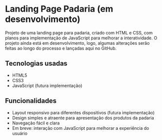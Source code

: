 # Landing Page Padaria (em desenvolvimento)

Projeto de uma landing page para padaria, criado com HTML e CSS, com planos para implementação de JavaScript para melhorar a interatividade. O projeto ainda está em desenvolvimento, logo, algumas alterações serão feitas ao longo do processo e lançadas aqui no GitHub.

## Tecnologias usadas

- HTML5
- CSS3
- JavaScript (futura implementação)

## Funcionalidades

- Layout responsivo para diferentes dispositivos (futura implementação)
- Design simples e atraente para apresentação dos produtos da padaria 
- Navegação fácil e clara
- Em breve: interação com JavaScript para melhorar a experiência do usuário


